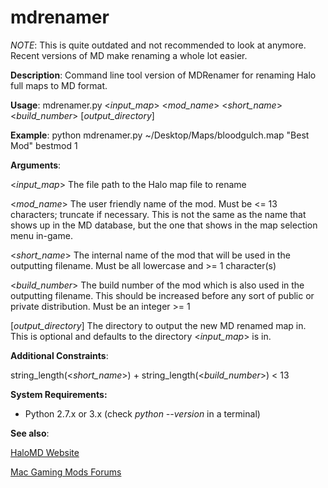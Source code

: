 mdrenamer
=========

*NOTE*: This is quite outdated and not recommended to look at anymore. Recent versions of MD make renaming a whole lot easier.

**Description**: Command line tool version of MDRenamer for renaming Halo full maps to MD format.

**Usage**: mdrenamer.py <*input_map*> <*mod_name*> <*short_name*> <*build_number*> [*output_directory*]

**Example**: python mdrenamer.py ~/Desktop/Maps/bloodgulch.map "Best Mod" bestmod 1

**Arguments**:

<*input_map*> The file path to the Halo map file to rename

<*mod_name*> The user friendly name of the mod. Must be <= 13 characters; truncate if necessary. This is not the same as the name that shows up in the MD database, but the one that shows in the map selection menu in-game.

<*short_name*> The internal name of the mod that will be used in the outputting filename. Must be all lowercase and >= 1 character(s)

<*build_number*> The build number of the mod which is also used in the outputting filename. This should be increased before any sort of public or private distribution. Must be an integer >= 1

[*output_directory*] The directory to output the new MD renamed map in. This is optional and defaults to the directory <*input_map*> is in.

**Additional Constraints**:

string_length(<*short_name*>) + string_length(<*build_number*>) < 13

**System Requirements:**

* Python 2.7.x or 3.x (check *python --version* in a terminal)

**See also**:

[HaloMD Website](http://halomd.net)

[Mac Gaming Mods Forums](http://macgamingmods.com/forum/)
